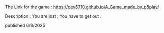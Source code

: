 The Link for the game :
https://dev6710.github.io/A_Game_made_by_p5play/

Description :
You are lost ; You have to get out .

published 6/8/2025
